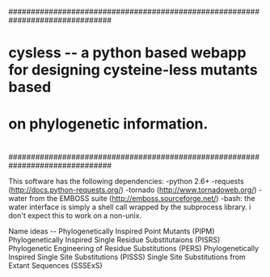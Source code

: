 ###############################################################################
#                                                                             #
# cysless -- a python based webapp for designing cysteine-less mutants based  #
# on phylogenetic information.                                                #
#                                                                             #
###############################################################################



This software has the following dependencies:
    -python 2.6+
    -requests (http://docs.python-requests.org/)
    -tornado  (http://www.tornadoweb.org/)
    -water from the EMBOSS suite (http://emboss.sourceforge.net/)
    -bash: the water interface is simply a shell call wrapped by the 
     subprocess library. i don't expect this to work on a non-unix.

Name ideas -- 
    Phylogenetically Inspired Point Mutants (PIPM)
    Phylogenetically Inspired Single Residue Substitutaions (PISRS)
    Phylogenetic Engineering of Residue Substitutions (PERS)
    Phylogenetically Inspired Single Site Substitutions (PISSS)
    Single Site Substitutions from Extant Sequences (SSSExS)
